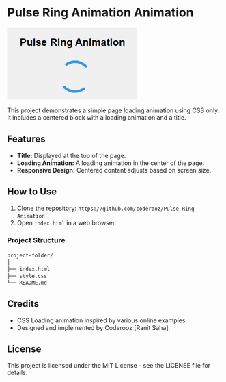 # Pulse Ring Animation Animation

![Pulse Ring Animation Animation](./image.png)


This project demonstrates a simple page loading animation using CSS only. It includes a centered block with a loading animation and a title.

## Features

- **Title:** Displayed at the top of the page.
- **Loading Animation:** A loading animation in the center of the page.
- **Responsive Design:** Centered content adjusts based on screen size.

## How to Use

1. Clone the repository: `https://github.com/coderooz/Pulse-Ring-Animation`
2. Open `index.html` in a web browser.


### Project Structure

```
project-folder/
│
├── index.html
├── style.css
└── README.md
```

## Credits

- CSS Loading animation inspired by various online examples.
- Designed and implemented by Coderooz [Ranit Saha].

## License

This project is licensed under the MIT License - see the LICENSE file for details.
